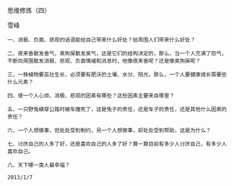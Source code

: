 思维修炼（四）

雪峰


    一、消极、负面、悲观的话语能给自己带来什么好处？给周围人们带来什么好处？

    二、夜来香散发香气，臭狗屎散发臭气，这是它们的结构决定的，那么，当一个人充满了怨气，不断向周围散发消极、悲观、负面情绪和消息时，他像夜来香呢？还是像臭狗屎呢？

    三、一株植物要茁壮生长，必须要有肥沃的土壤、水分、阳光，那么，一个人要健康成长需要些什么元素？

    四、使一个人心烦、消极、悲观的因素有哪些？这些因素主要来自哪里？

    五、一只野兔横穿公路时被车撞死了，这是兔子的责任，还是车子的责任，还是其他什么因素的责任？

    六、一个人想做事，但处处受到制约，另一个人想做事，却处处受到帮助，这是为什么？

    七、讨厌自己的人多了好，还是喜欢自己的人多了好？算一算目前有多少人讨厌自己，有多少人喜欢自己。

    八、天下哪一类人最幸福？

    2013/1/7




